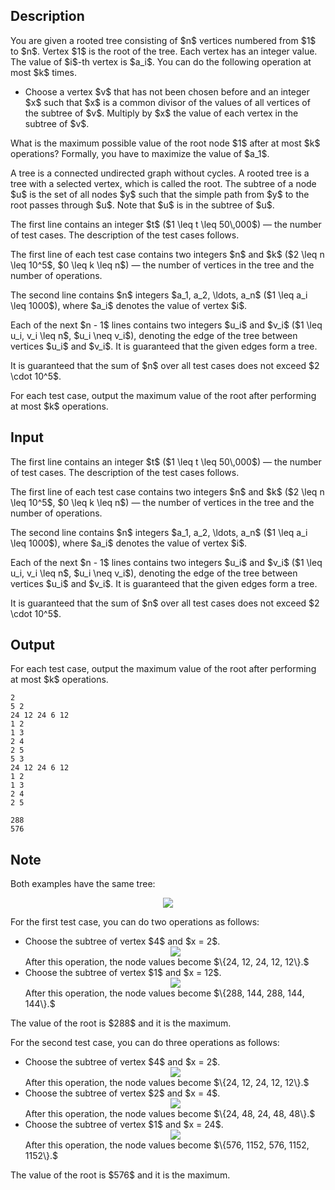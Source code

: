 ## Description

<div><p>You are given a rooted tree consisting of $n$ vertices numbered from $1$ to $n$. Vertex $1$ is the root of the tree. Each vertex has an integer value. The value of $i$-th vertex is $a_i$. You can do the following operation at most $k$ times.</p><ul> <li> Choose a vertex $v$ <span class="tex-font-style-bf">that has not been chosen before</span> and an integer $x$ such that $x$ is a common divisor of the values of all vertices of the subtree of $v$. Multiply by $x$ the value of each vertex in the subtree of $v$. </li></ul><p>What is the maximum possible value of the root node $1$ after at most $k$ operations? Formally, you have to maximize the value of $a_1$.</p><p>A tree is a connected undirected graph without cycles. A rooted tree is a tree with a selected vertex, which is called the root. The subtree of a node $u$ is the set of all nodes $y$ such that the simple path from $y$ to the root passes through $u$. Note that $u$ is in the subtree of $u$.</p></div><div class="input-specification"><p>The first line contains an integer $t$ ($1 \leq t \leq 50\,000$)&nbsp;— the number of test cases. The description of the test cases follows.</p><p>The first line of each test case contains two integers $n$ and $k$ ($2 \leq n \leq 10^5$, $0 \leq k \leq n$)&nbsp;— the number of vertices in the tree and the number of operations.</p><p>The second line contains $n$ integers $a_1, a_2, \ldots, a_n$ ($1 \leq a_i \leq 1000$), where $a_i$ denotes the value of vertex $i$.</p><p>Each of the next $n - 1$ lines contains two integers $u_i$ and $v_i$ ($1 \leq u_i, v_i \leq n$, $u_i \neq v_i$), denoting the edge of the tree between vertices $u_i$ and $v_i$. It is guaranteed that the given edges form a tree.</p><p>It is guaranteed that the sum of $n$ over all test cases does not exceed $2 \cdot 10^5$.</p></div><div class="output-specification"><p>For each test case, output the maximum value of the root after performing at most $k$ operations.</p></div>

## Input

<p>The first line contains an integer $t$ ($1 \leq t \leq 50\,000$)&nbsp;— the number of test cases. The description of the test cases follows.</p><p>The first line of each test case contains two integers $n$ and $k$ ($2 \leq n \leq 10^5$, $0 \leq k \leq n$)&nbsp;— the number of vertices in the tree and the number of operations.</p><p>The second line contains $n$ integers $a_1, a_2, \ldots, a_n$ ($1 \leq a_i \leq 1000$), where $a_i$ denotes the value of vertex $i$.</p><p>Each of the next $n - 1$ lines contains two integers $u_i$ and $v_i$ ($1 \leq u_i, v_i \leq n$, $u_i \neq v_i$), denoting the edge of the tree between vertices $u_i$ and $v_i$. It is guaranteed that the given edges form a tree.</p><p>It is guaranteed that the sum of $n$ over all test cases does not exceed $2 \cdot 10^5$.</p>

## Output

<p>For each test case, output the maximum value of the root after performing at most $k$ operations.</p>





```input1|2,3,4,5,6,7
2
5 2
24 12 24 6 12
1 2
1 3
2 4
2 5
5 3
24 12 24 6 12
1 2
1 3
2 4
2 5
```




```output1
288
576
```



## Note

<p>Both examples have the same tree:</p><center> <img class="tex-graphics" src="file://tp9eoWP0.png" style="max-width: 100.0%;max-height: 100.0%;"> </center><p>For the first test case, you can do two operations as follows: </p><ul> <li> Choose the subtree of vertex $4$ and $x = 2$. <center> <img class="tex-graphics" src="file://AqCVYjro.png" style="max-width: 100.0%;max-height: 100.0%;"> </center> After this operation, the node values become $\{24, 12, 24, 12, 12\}.$ </li><li> Choose the subtree of vertex $1$ and $x = 12$. <center> <img class="tex-graphics" src="file://ReC7T6jO.png" style="max-width: 100.0%;max-height: 100.0%;"> </center> After this operation, the node values become $\{288, 144, 288, 144, 144\}.$ </li></ul> The value of the root is $288$ and it is the maximum.<p>For the second test case, you can do three operations as follows: </p><ul> <li> Choose the subtree of vertex $4$ and $x = 2$. <center> <img class="tex-graphics" src="file://aPpzSh8L.png" style="max-width: 100.0%;max-height: 100.0%;"> </center> After this operation, the node values become $\{24, 12, 24, 12, 12\}.$ </li><li> Choose the subtree of vertex $2$ and $x = 4$. <center> <img class="tex-graphics" src="file://3H4Ei6Q9.png" style="max-width: 100.0%;max-height: 100.0%;"> </center> After this operation, the node values become $\{24, 48, 24, 48, 48\}.$ </li><li> Choose the subtree of vertex $1$ and $x = 24$. <center> <img class="tex-graphics" src="file://Y4qgF66a.png" style="max-width: 100.0%;max-height: 100.0%;"> </center> After this operation, the node values become $\{576, 1152, 576, 1152, 1152\}.$ </li></ul> The value of the root is $576$ and it is the maximum.
